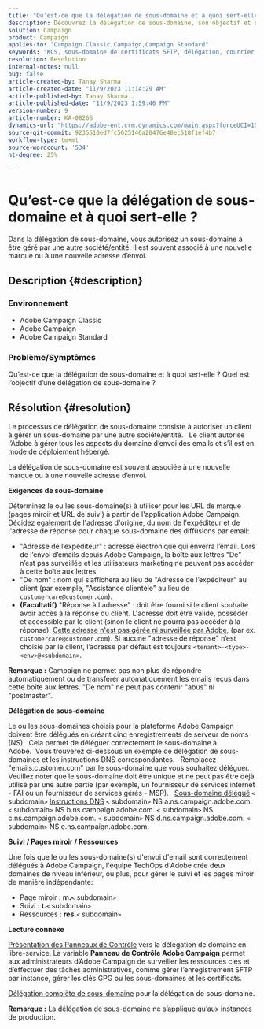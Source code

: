 ```yaml
---
title: "Qu’est-ce que la délégation de sous-domaine et à quoi sert-elle ?"
description: Découvrez la délégation de sous-domaine, son objectif et son objectif.
solution: Campaign
product: Campaign
applies-to: "Campaign Classic,Campaign,Campaign Standard"
keywords: "KCS, sous-domaine de certificats SFTP, délégation, courrier électronique, réponse, Campaign"
resolution: Resolution
internal-notes: null
bug: false
article-created-by: Tanay Sharma .
article-created-date: "11/9/2023 11:14:29 AM"
article-published-by: Tanay Sharma .
article-published-date: "11/9/2023 1:59:46 PM"
version-number: 9
article-number: KA-08266
dynamics-url: "https://adobe-ent.crm.dynamics.com/main.aspx?forceUCI=1&pagetype=entityrecord&etn=knowledgearticle&id=dbe40925-f17e-ee11-8179-6045bd0065b6"
source-git-commit: 9235510ed7fc5625146a20476e48ec518f1ef4b7
workflow-type: tm+mt
source-wordcount: '534'
ht-degree: 25%

---
```


# Qu’est-ce que la délégation de sous-domaine et à quoi sert-elle ?


Dans la délégation de sous-domaine, vous autorisez un sous-domaine à être géré par une autre société/entité. Il est souvent associé à une nouvelle marque ou à une nouvelle adresse d’envoi.

## Description {#description}


### Environnement

- Adobe Campaign Classic
- Adobe Campaign
- Adobe Campaign Standard




### Problème/Symptômes

Qu’est-ce que la délégation de sous-domaine et à quoi sert-elle ? Quel est l’objectif d’une délégation de sous-domaine ?


## Résolution {#resolution}


Le processus de délégation de sous-domaine consiste à autoriser un client à gérer un sous-domaine par une autre société/entité.  
Le client autorise l’Adobe à gérer tous les aspects du domaine d’envoi des emails et s’il est en mode de déploiement hébergé.

La délégation de sous-domaine est souvent associée à une nouvelle marque ou à une nouvelle adresse d’envoi.

<b>Exigences de sous-domaine</b>

Déterminez le ou les sous-domaine(s) à utiliser pour les URL de marque (pages miroir et URL de suivi) à partir de l&#39;application Adobe Campaign.  
Décidez également de l&#39;adresse d&#39;origine, du nom de l&#39;expéditeur et de l&#39;adresse de réponse pour chaque sous-domaine des diffusions par email:

- &quot;Adresse de l’expéditeur&quot; : adresse électronique qui enverra l’email. Lors de l’envoi d’emails depuis Adobe Campaign, la boîte aux lettres &quot;De&quot; n’est pas surveillée et les utilisateurs marketing ne peuvent pas accéder à cette boîte aux lettres.
- &quot;De nom&quot; : nom qui s’affichera au lieu de &quot;Adresse de l’expéditeur&quot; au client (par exemple, &quot;Assistance clientèle&quot; au lieu de `customercare@customer.com`).
- <b>(Facultatif)</b> &quot;Réponse à l&#39;adresse&quot; : doit être fourni si le client souhaite avoir accès à la réponse du client. L&#39;adresse doit être valide, posséder et accessible par le client (sinon le client ne pourra pas accéder à la réponse). <u>Cette adresse n&#39;est pas gérée ni surveillée par Adobe</u>, (par ex. `customercare@customer.com`). Si aucune &quot;adresse de réponse&quot; n’est choisie par le client, l’adresse par défaut est toujours `<tenant>-<type>-<env>@<subdomain>`.


<b>Remarque :</b> Campaign ne permet pas non plus de répondre automatiquement ou de transférer automatiquement les emails reçus dans cette boîte aux lettres. &quot;De nom&quot; ne peut pas contenir &quot;abus&quot; ni &quot;postmaster&quot;.

<b>Délégation de sous-domaine</b>

Le ou les sous-domaines choisis pour la plateforme Adobe Campaign doivent être délégués en créant cinq enregistrements de serveur de noms (NS). 
Cela permet de déléguer correctement le sous-domaine à Adobe.  Vous trouverez ci-dessous un exemple de délégation de sous-domaines et les instructions DNS correspondantes.  
Remplacez &quot;emails.customer.com&quot; par le sous-domaine que vous souhaitez déléguer.  
Veuillez noter que le sous-domaine doit être unique et ne peut pas être déjà utilisé par une autre partie (par exemple, un fournisseur de services internet - FAI ou un fournisseur de services gérés - MSP).
 
<u>Sous-domaine délégué</u>
`<` subdomain`>`
<u>Instructions DNS</u>
`<` subdomain`>`  NS a.ns.campaign.adobe.com.
`<` subdomain`>`  NS b.ns.campaign.adobe.com.
`<` subdomain`>`  NS c.ns.campaign.adobe.com.
`<` subdomain`>`  NS d.ns.campaign.adobe.com.
`<` subdomain`>`  NS e.ns.campaign.adobe.com.

<b>Suivi / Pages miroir / Ressources</b>

Une fois que le ou les sous-domaine(s) d&#39;envoi d&#39;email sont correctement délégués à Adobe Campaign, l&#39;équipe TechOps d&#39;Adobe crée deux domaines de niveau inférieur, ou plus, pour gérer le suivi et les pages miroir de manière indépendante:

- Page miroir : <b>m.</b>`<` subdomain`>`
- Suivi : <b>t.</b>`<` subdomain`>`
- Ressources : <b>res.</b>`<` subdomain`>`




<b>Lecture connexe</b>

[Présentation des Panneaux de Contrôle](https://experienceleague.adobe.com/docs/campaign-classic-learn/control-panel/control-panel-overview.html?lang=fr) vers la délégation de domaine en libre-service. La variable <b>Panneau de Contrôle Adobe Campaign</b> permet aux administrateurs d’Adobe Campaign de surveiller les ressources clés et d’effectuer des tâches administratives, comme gérer l’enregistrement SFTP par instance, gérer les clés GPG ou les sous-domaines et les certificats.

[Délégation complète de sous-domaine](https://experienceleague.adobe.com/docs/campaign-classic-learn/control-panel/subdomains-and-certificates/subdomain-delegation.html) pour la délégation de sous-domaine.

<b>Remarque :</b> La délégation de sous-domaine ne s’applique qu’aux instances de production.

